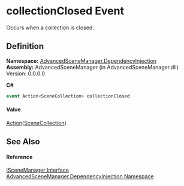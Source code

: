# collectionClosed Event


Occurs when a collection is closed.



## Definition
**Namespace:** <a href="N_AdvancedSceneManager_DependencyInjection.md">AdvancedSceneManager.DependencyInjection</a>  
**Assembly:** AdvancedSceneManager (in AdvancedSceneManager.dll) Version: 0.0.0.0

**C#**
``` C#
event Action<SceneCollection> collectionClosed
```



#### Value
<a href="https://learn.microsoft.com/dotnet/api/system.action-1" target="_blank" rel="noopener noreferrer">Action</a>(<a href="T_AdvancedSceneManager_Models_SceneCollection.md">SceneCollection</a>)

## See Also


#### Reference
<a href="T_AdvancedSceneManager_DependencyInjection_ISceneManager.md">ISceneManager Interface</a>  
<a href="N_AdvancedSceneManager_DependencyInjection.md">AdvancedSceneManager.DependencyInjection Namespace</a>  
